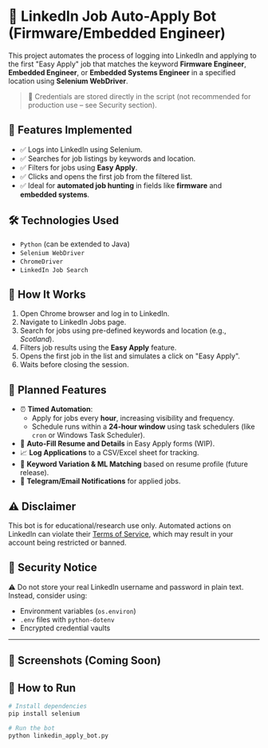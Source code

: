 # 🤖 LinkedIn Job Auto-Apply Bot (Firmware/Embedded Engineer)

This project automates the process of logging into LinkedIn and applying to the first "Easy Apply" job that matches the keyword **Firmware Engineer**, **Embedded Engineer**, or **Embedded Systems Engineer** in a specified location using **Selenium WebDriver**.

> 🔐 Credentials are stored directly in the script (not recommended for production use – see Security section).

## 🚀 Features Implemented

- ✅ Logs into LinkedIn using Selenium.
- ✅ Searches for job listings by keywords and location.
- ✅ Filters for jobs using **Easy Apply**.
- ✅ Clicks and opens the first job from the filtered list.
- ✅ Ideal for **automated job hunting** in fields like **firmware** and **embedded systems**.

## 🛠 Technologies Used

- `Python` (can be extended to Java)
- `Selenium WebDriver`
- `ChromeDriver`
- `LinkedIn Job Search`

## 🧪 How It Works

1. Open Chrome browser and log in to LinkedIn.
2. Navigate to LinkedIn Jobs page.
3. Search for jobs using pre-defined keywords and location (e.g., *Scotland*).
4. Filters job results using the **Easy Apply** feature.
5. Opens the first job in the list and simulates a click on "Easy Apply".
6. Waits before closing the session.

## 🔄 Planned Features

- ⏰ **Timed Automation**:
  - Apply for jobs every **hour**, increasing visibility and frequency.
  - Schedule runs within a **24-hour window** using task schedulers (like `cron` or Windows Task Scheduler).
- 📄 **Auto-Fill Resume and Details** in Easy Apply forms (WIP).
- 📈 **Log Applications** to a CSV/Excel sheet for tracking.
- 🧠 **Keyword Variation & ML Matching** based on resume profile (future release).
- 💬 **Telegram/Email Notifications** for applied jobs.

## ⚠️ Disclaimer

This bot is for educational/research use only. Automated actions on LinkedIn can violate their [Terms of Service](https://www.linkedin.com/legal/user-agreement), which may result in your account being restricted or banned.

## 🔐 Security Notice

⚠️ Do not store your real LinkedIn username and password in plain text. Instead, consider using:
- Environment variables (`os.environ`)
- `.env` files with `python-dotenv`
- Encrypted credential vaults

---

## 📸 Screenshots (Coming Soon)

## 🧩 How to Run

```bash
# Install dependencies
pip install selenium

# Run the bot
python linkedin_apply_bot.py
